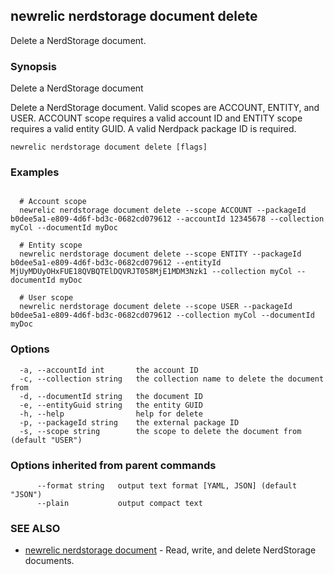 ## newrelic nerdstorage document delete

Delete a NerdStorage document.

### Synopsis

Delete a NerdStorage document

Delete a NerdStorage document.  Valid scopes are ACCOUNT, ENTITY, and USER.
ACCOUNT scope requires a valid account ID and ENTITY scope requires a valid entity
GUID.  A valid Nerdpack package ID is required.


```
newrelic nerdstorage document delete [flags]
```

### Examples

```

  # Account scope
  newrelic nerdstorage document delete --scope ACCOUNT --packageId b0dee5a1-e809-4d6f-bd3c-0682cd079612 --accountId 12345678 --collection myCol --documentId myDoc

  # Entity scope
  newrelic nerdstorage document delete --scope ENTITY --packageId b0dee5a1-e809-4d6f-bd3c-0682cd079612 --entityId MjUyMDUyOHxFUE18QVBQTElDQVRJT058MjE1MDM3Nzk1 --collection myCol --documentId myDoc

  # User scope
  newrelic nerdstorage document delete --scope USER --packageId b0dee5a1-e809-4d6f-bd3c-0682cd079612 --collection myCol --documentId myDoc

```

### Options

```
  -a, --accountId int       the account ID
  -c, --collection string   the collection name to delete the document from
  -d, --documentId string   the document ID
  -e, --entityGuid string   the entity GUID
  -h, --help                help for delete
  -p, --packageId string    the external package ID
  -s, --scope string        the scope to delete the document from (default "USER")
```

### Options inherited from parent commands

```
      --format string   output text format [YAML, JSON] (default "JSON")
      --plain           output compact text
```

### SEE ALSO

* [newrelic nerdstorage document](newrelic_nerdstorage_document.md)	 - Read, write, and delete NerdStorage documents.

